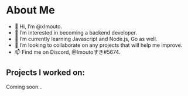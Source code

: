 # About Me
- 👋 Hi, I’m @xImouto.
- 👀 I’m interested in becoming a backend developer.
- 🌱 I’m currently learning Javascript and Node.js, Go as well.
- 💞️ I’m looking to collaborate on any projects that will help me improve.
- 📫 Find me on Discord, @Imoutoすき#5674.

## Projects I worked on:
Coming soon...
<!---
xImouto/xImouto is a ✨ special ✨ repository because its `README.md` (this file) appears on your GitHub profile.
You can click the Preview link to take a look at your changes.
--->
